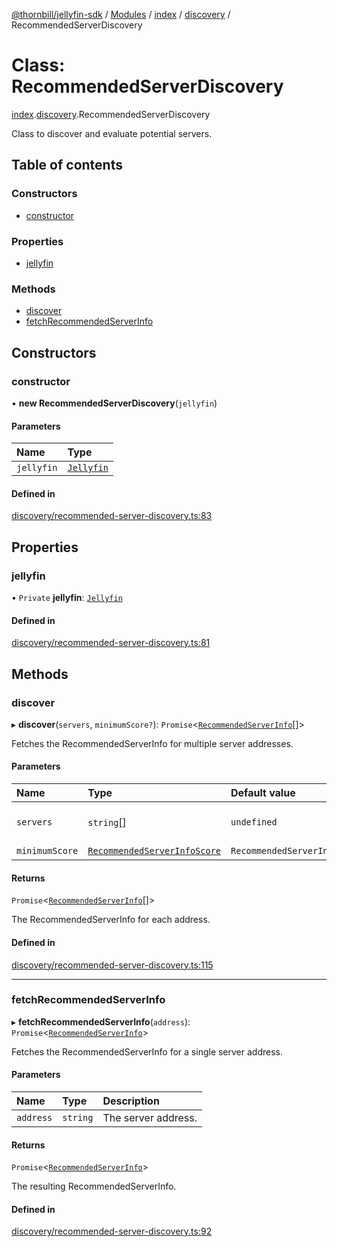 [@thornbill/jellyfin-sdk](../README.md) / [Modules](../modules.md) / [index](../modules/index.md) / [discovery](../modules/index.discovery.md) / RecommendedServerDiscovery

# Class: RecommendedServerDiscovery

[index](../modules/index.md).[discovery](../modules/index.discovery.md).RecommendedServerDiscovery

Class to discover and evaluate potential servers.

## Table of contents

### Constructors

- [constructor](index.discovery.RecommendedServerDiscovery.md#constructor)

### Properties

- [jellyfin](index.discovery.RecommendedServerDiscovery.md#jellyfin)

### Methods

- [discover](index.discovery.RecommendedServerDiscovery.md#discover)
- [fetchRecommendedServerInfo](index.discovery.RecommendedServerDiscovery.md#fetchrecommendedserverinfo)

## Constructors

### constructor

• **new RecommendedServerDiscovery**(`jellyfin`)

#### Parameters

| Name | Type |
| :------ | :------ |
| `jellyfin` | [`Jellyfin`](index.Jellyfin.md) |

#### Defined in

[discovery/recommended-server-discovery.ts:83](https://github.com/jellyfin/jellyfin-sdk-typescript/blob/7402732/src/discovery/recommended-server-discovery.ts#L83)

## Properties

### jellyfin

• `Private` **jellyfin**: [`Jellyfin`](index.Jellyfin.md)

#### Defined in

[discovery/recommended-server-discovery.ts:81](https://github.com/jellyfin/jellyfin-sdk-typescript/blob/7402732/src/discovery/recommended-server-discovery.ts#L81)

## Methods

### discover

▸ **discover**(`servers`, `minimumScore?`): `Promise`<[`RecommendedServerInfo`](../interfaces/index.RecommendedServerInfo.md)[]\>

Fetches the RecommendedServerInfo for multiple server addresses.

#### Parameters

| Name | Type | Default value | Description |
| :------ | :------ | :------ | :------ |
| `servers` | `string`[] | `undefined` | An array of server addresses. |
| `minimumScore` | [`RecommendedServerInfoScore`](../enums/index.RecommendedServerInfoScore.md) | `RecommendedServerInfoScore.BAD` | - |

#### Returns

`Promise`<[`RecommendedServerInfo`](../interfaces/index.RecommendedServerInfo.md)[]\>

The RecommendedServerInfo for each address.

#### Defined in

[discovery/recommended-server-discovery.ts:115](https://github.com/jellyfin/jellyfin-sdk-typescript/blob/7402732/src/discovery/recommended-server-discovery.ts#L115)

___

### fetchRecommendedServerInfo

▸ **fetchRecommendedServerInfo**(`address`): `Promise`<[`RecommendedServerInfo`](../interfaces/index.RecommendedServerInfo.md)\>

Fetches the RecommendedServerInfo for a single server address.

#### Parameters

| Name | Type | Description |
| :------ | :------ | :------ |
| `address` | `string` | The server address. |

#### Returns

`Promise`<[`RecommendedServerInfo`](../interfaces/index.RecommendedServerInfo.md)\>

The resulting RecommendedServerInfo.

#### Defined in

[discovery/recommended-server-discovery.ts:92](https://github.com/jellyfin/jellyfin-sdk-typescript/blob/7402732/src/discovery/recommended-server-discovery.ts#L92)

